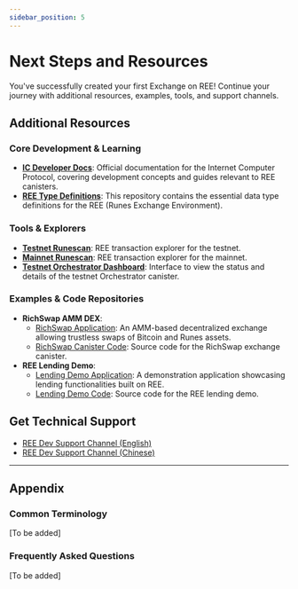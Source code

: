 ```yaml
---
sidebar_position: 5
---
```


# Next Steps and Resources

You've successfully created your first Exchange on REE! Continue your journey with additional resources, examples, tools, and support channels.

## Additional Resources

### Core Development & Learning
* **[IC Developer Docs](https://internetcomputer.org/docs/home)**: Official documentation for the Internet Computer Protocol, covering development concepts and guides relevant to REE canisters.
* **[REE Type Definitions](https://github.com/octopus-network/ree-types)**: This repository contains the essential data type definitions for the REE (Runes Exchange Environment).

### Tools & Explorers
* **[Testnet Runescan](https://testnet.runescan.net/)**: REE transaction explorer for the testnet.
* **[Mainnet Runescan](https://runescan.net/)**: REE transaction explorer for the mainnet.
* **[Testnet Orchestrator Dashboard](https://dashboard.internetcomputer.org/canister/hvyp5-5yaaa-aaaao-qjxha-cai)**: Interface to view the status and details of the testnet Orchestrator canister.

### Examples & Code Repositories
* **RichSwap AMM DEX**:
    * [RichSwap Application](https://richswap.io): An AMM-based decentralized exchange allowing trustless swaps of Bitcoin and Runes assets.
    * [RichSwap Canister Code](https://github.com/octopus-network/richswap-canister): Source code for the RichSwap exchange canister.
* **REE Lending Demo**:
    * [Lending Demo Application](https://ree-lending-demo.vercel.app/): A demonstration application showcasing lending functionalities built on REE.
    * [Lending Demo Code](https://github.com/octopus-network/ree-lending-demo): Source code for the REE lending demo.

## Get Technical Support
* [REE Dev Support Channel (English)](https://oc.app/community/o5uz6-dqaaa-aaaar-bhnia-cai/channel/3944635384)
* [REE Dev Support Channel (Chinese)](https://oc.app/community/o5uz6-dqaaa-aaaar-bhnia-cai/channel/2543618207)

---

## Appendix

### Common Terminology

[To be added]

### Frequently Asked Questions

[To be added]
